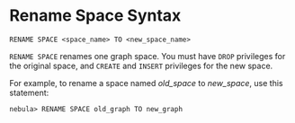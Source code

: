 # Rename Space Syntax

```ngql
RENAME SPACE <space_name> TO <new_space_name>
```

`RENAME SPACE` renames one graph space.  You must have `DROP` privileges for the original space, and `CREATE` and `INSERT` privileges for the new space.

For example, to rename a space named _old_space_ to _new_space_, use this statement:

```ngql
nebula> RENAME SPACE old_graph TO new_graph
```
